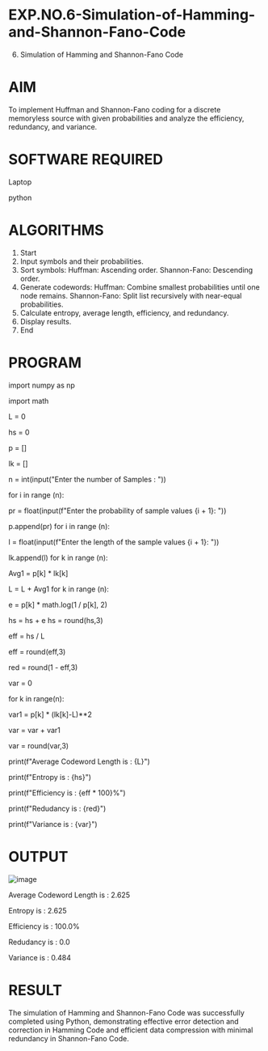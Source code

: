 # EXP.NO.6-Simulation-of-Hamming-and-Shannon-Fano-Code
6. Simulation of Hamming and Shannon-Fano Code

# AIM
To implement Huffman and Shannon-Fano coding for a discrete memoryless source with given probabilities and analyze the efficiency, redundancy, and variance.

# SOFTWARE REQUIRED
Laptop

python

# ALGORITHMS
1. Start
2. Input symbols and their probabilities.
3. Sort symbols:
Huffman: Ascending order.
Shannon-Fano: Descending order.
4. Generate codewords:
Huffman: Combine smallest probabilities until one node remains.
Shannon-Fano: Split list recursively with near-equal probabilities.
5. Calculate entropy, average length, efficiency, and redundancy.
6. Display results.
7. End


# PROGRAM
import numpy as np

import math

L = 0

hs = 0

p = []

lk = []

n = int(input("Enter the number of Samples : "))

for i in range (n):

pr = float(input(f"Enter the probability of sample values {i + 1}: "))  

p.append(pr)
for i in range (n):

l = float(input(f"Enter the length of the sample values {i + 1}: "))  

lk.append(l)
for k in range (n):

Avg1 = p[k] * lk[k]

L = L + Avg1
for k in range (n):

e = p[k] * math.log(1 / p[k], 2)

hs = hs + e
hs = round(hs,3)

eff = hs / L

eff = round(eff,3)

red = round(1 - eff,3)

var = 0

for k in range(n):

var1 = p[k] * (lk[k]-L)**2

var = var + var1

var = round(var,3)

print(f"Average Codeword Length is : {L}")

print(f"Entropy is : {hs}")

print(f"Efficiency is : {eff * 100}%")

print(f"Redudancy is : {red}")

print(f"Variance is : {var}")



# OUTPUT
![image](https://github.com/user-attachments/assets/f8f69238-8897-4c33-bf8d-7dba0306854e)

Average Codeword Length is : 2.625

Entropy is : 2.625

Efficiency is : 100.0%

Redudancy is : 0.0

Variance is : 0.484


 
# RESULT
The simulation of Hamming and Shannon-Fano Code was successfully completed using Python, demonstrating effective error detection and correction in Hamming Code and efficient data compression with minimal redundancy in Shannon-Fano Code.

